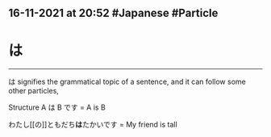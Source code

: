 16-11-2021 at 20:52
#Japanese #Particle 
---
# は
---

は signifies the grammatical topic of a sentence, and it can follow some other particles,

Structure A は B です
= A is B 

わたし[[の]]ともだち**は**たかいです 
= My friend is tall 

